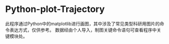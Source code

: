 # Python-plot-Trajectory
此程序通过Python中的matplotlib进行画图，其中涉及了常见类型科研用图片的命令表达方式，仅供参考。
数据经由个人导入，制图关键命令语句可查看程序中关键模块处。
